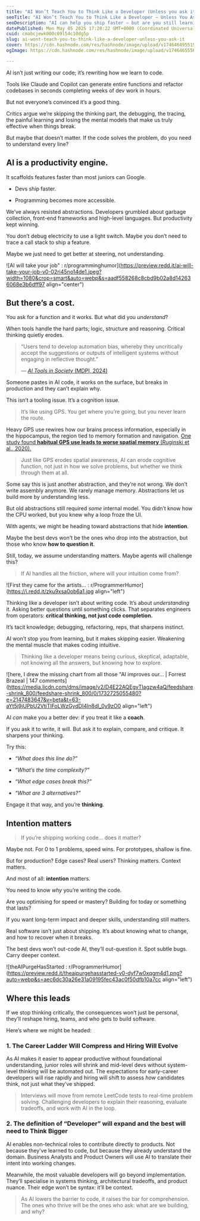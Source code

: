 ```yaml
---
title: "AI Won’t Teach You to Think Like a Developer (Unless you ask it)."
seoTitle: "AI Won’t Teach You to Think Like a Developer — Unless You Ask"
seoDescription: "AI can help you ship faster — but are you still learning? This article explores how code generation tools affect developer thinking, skill, and career growt"
datePublished: Mon May 05 2025 17:20:22 GMT+0000 (Coordinated Universal Time)
cuid: cmabcjewk000c09l54c10dg5p
slug: ai-wont-teach-you-to-think-like-a-developer-unless-you-ask-it
cover: https://cdn.hashnode.com/res/hashnode/image/upload/v1746464955196/ca120fdb-2c6f-4b24-95ec-a6a9c74d1757.webp
ogImage: https://cdn.hashnode.com/res/hashnode/image/upload/v1746465556900/3a48cb72-2821-46e0-b9c2-d741e9d8f6f4.webp

---
```


AI isn’t just writing our code; it’s rewriting how we learn to code.

Tools like Claude and Copilot can generate entire functions and refactor codebases in seconds completing weeks of dev work in hours.

But not everyone’s convinced it’s a good thing.

Critics argue we’re skipping the thinking part, the debugging, the tracing, the painful learning and losing the mental models that make us truly effective when things break.

But maybe that doesn’t matter. If the code solves the problem, do you need to understand every line?

## AI is a productivity engine.

It scaffolds features faster than most juniors can Google.

* Devs ship faster.
    
* Programming becomes more accessible.
    

We’ve always resisted abstractions. Developers grumbled about garbage collection, front-end frameworks and high-level languages. But productivity kept winning.

You don’t debug electricity to use a light switch. Maybe you don’t need to trace a call stack to ship a feature.

Maybe we just need to get better at steering, not understanding.

![AI will take your job" : r/programminghumor](https://preview.redd.it/ai-will-take-your-job-v0-02ri45no14de1.jpeg?width=1080&crop=smart&auto=webp&s=aadf558268c8cbd9b02a8d142636068e3b6dff97 align="center")

## But there’s a cost.

You ask for a function and it works. But what did you *understand*?

When tools handle the hard parts; logic, structure and reasoning. Critical thinking quietly erodes.

> “Users tend to develop automation bias, whereby they uncritically accept the suggestions or outputs of intelligent systems without engaging in reflective thought.”
> 
> — [*AI Tools in Society* (MDPI, 2024)](https://www.mdpi.com/3119574)

Someone pastes in AI code, it works on the surface, but breaks in production and they can’t explain why.

This isn’t a tooling issue. It’s a cognition issue.

> It’s like using GPS. You get where you’re going, but you never learn the route.

Heavy GPS use rewires how our brains process information, especially in the hippocampus, the region tied to memory formation and navigation. [One study found **habitual GPS use leads to worse spatial memory** (Ruginski et al., 2020).](https://pubmed.ncbi.nlm.nih.gov/32286340/)

> Just like GPS erodes spatial awareness, AI can erode cognitive function, not just in how we solve problems, but whether we think through them at all.

Some say this is just another abstraction, and they’re not wrong. We don’t write assembly anymore. We rarely manage memory. Abstractions let us build more by understanding less.

But old abstractions still required *some* internal model. You didn’t know how the CPU worked, but you knew why a loop froze the UI.

With agents, we might be heading toward abstractions that hide **intention**.

Maybe the best devs won’t be the ones who drop into the abstraction, but those who know **how to question it**.

Still, today, we assume understanding matters. Maybe agents will challenge this?

> If AI handles all the friction, where will your intuition come from?

![First they came for the artists... : r/ProgrammerHumor](https://i.redd.it/zku9xsa0ob6a1.jpg align="left")

Thinking like a developer isn’t about writing code. It’s about *understanding* it. Asking better questions until something clicks. That separates engineers from operators: **critical thinking, not just code completion.**

It’s tacit knowledge; debugging, refactoring, reps, that sharpens instinct.

AI won’t stop you from learning, but it makes skipping easier. Weakening the mental muscle that makes coding intuitive.

> Thinking like a developer means being curious, skeptical, adaptable, not knowing all the answers, but knowing how to explore.

![here, I drew the missing chart from all those "AI improves our… | Forrest  Brazeal | 147 comments](https://media.licdn.com/dms/image/v2/D4E22AQEgvTIagzw4aQ/feedshare-shrink_800/feedshare-shrink_800/0/1732725055480?e=2147483647&v=beta&t=63-aYt5j9jUPbU2VtiTlFoLWzGydDI4In8dI_0y9zO0 align="left")

AI *can* make you a better dev: if you treat it like a **coach**.

If you ask it to write, it will. But ask it to explain, compare, and critique. It sharpens your thinking.

Try this:

* *“What does this line do?”*
    
* *“What’s the time complexity?”*
    
* *“What edge cases break this?”*
    
* *“What are 3 alternatives?”*
    

Engage it that way, and you’re **thinking**.

## Intention matters

> If you’re shipping working code... does it matter?

Maybe not. For 0 to 1 problems, speed wins. For prototypes, shallow is fine.

But for production? Edge cases? Real users? Thinking matters. Context matters.

And most of all: **intention** matters.

You need to know *why* you’re writing the code.

Are you optimising for speed or mastery? Building for today or something that lasts?

If you want long-term impact and deeper skills, understanding still matters.

Real software isn’t just about shipping. It’s about knowing what to change, and how to recover when it breaks.

The best devs won’t out-code AI, they’ll out-question it. Spot subtle bugs. Carry deeper context.

![theAIPurgeHasStarted : r/ProgrammerHumor](https://preview.redd.it/theaipurgehasstarted-v0-dyf7w0xqgm4d1.png?auto=webp&s=aec6dc30a26e31a09195fec43ac0f50dfb10a7cc align="left")

## Where this leads

If we stop thinking critically, the consequences won’t just be personal, they’ll reshape hiring, teams, and who gets to build software.

Here’s where we might be headed:

### 1\. **The Career Ladder Will Compress and Hiring Will Evolve**

As AI makes it easier to appear productive without foundational understanding, junior roles will shrink and mid-level devs without system-level thinking will be automated out. The expectations for early-career developers will rise rapidly and hiring will shift to assess *how* candidates think, not just what they’ve shipped.

> Interviews will move from remote LeetCode tests to real-time problem solving. Challenging developers to explain their reasoning, evaluate tradeoffs, and work with AI in the loop.

### 2\. **The definition of “Developer” will expand and the best will need to Think Bigger**

AI enables non-technical roles to contribute directly to products. Not because they’ve learned to code, but because they already understand the domain. Business Analysts and Product Owners will use AI to translate their intent into working changes.

Meanwhile, the most valuable developers will go beyond implementation. They’ll specialise in systems thinking, architectural tradeoffs, and product nuance. Their edge won’t be syntax: it’ll be context.

> As AI lowers the barrier to code, it raises the bar for comprehension. The ones who thrive will be the ones who ask: what are we building, and why?